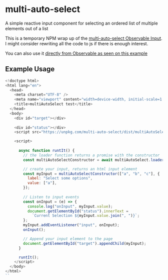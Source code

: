 # multi-auto-select
A simple reactive input component for selecting an ordered list of multiple elements out of a list

This is a temporary NPM wrap up of the [multi-auto-select Observable Input](https://observablehq.com/@john-guerra/multi-auto-select). I might consider rewriting all the code to js if there is enough interest.

You can also use it [directly from Observable as seen on this example](https://observablehq.com/@john-guerra/import-observable-notebook-libraries-in-vanila-js)

## Example Usage

```js
<!doctype html>
<html lang="en">
  <head>
    <meta charset="UTF-8" />
    <meta name="viewport" content="width=device-width, initial-scale=1.0" />
    <title>multiAutoSelect test</title>
  </head>
  <body>
    <div id="target"></div>
    
    <div id="status"></div>
    <script src="https://unpkg.com/multi-auto-select/dist/multiAutoSelect.js"></script>

    <script>
      
      async function runtIt() {
        // the loader function returns a promise with the constructor
        const multiAutoSelectConstructor = await multiAutoSelect.loader();

        // create your input, returns an html input element
        const myInput = multiAutoSelectConstructor(["a", "b", "c"], {
          label: "Select some options",
          value: ["a"],
        });
        
        // Listen to input events
        const onInput = (e) => {     
          console.log("onInput", myInput.value);       
          document.getElementById("status").innerText =
            `Current Selection ${myInput.value.join(", ")}`;
        };
        myInput.addEventListener("input", onInput);
        onInput();

        // Append your input element to the page
        document.getElementById("target").appendChild(myInput);
      }

      runtIt();
    </script>
  </body>
</html>
``